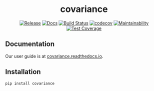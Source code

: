 <div align="center">

# covariance

[![Release](https://img.shields.io/github/release/replanck/covariance.svg)](https://github.com/replanck/covariance/releases)
[![Docs](https://readthedocs.org/projects/covariance/badge/)](http://covariance.readthedocs.io/en/stable/)
[![Build Status](https://travis-ci.org/replanck/covariance.svg?branch=develop)](https://travis-ci.org/replanck/covariance)
[![codecov](https://codecov.io/gh/replanck/covariance/branch/master/graph/badge.svg)](https://codecov.io/gh/replanck/covariance)
[![Maintainability](https://api.codeclimate.com/v1/badges/73bb356e40549d86b1c9/maintainability)](https://codeclimate.com/github/replanck/covariance/maintainability)
[![Test Coverage](https://api.codeclimate.com/v1/badges/73bb356e40549d86b1c9/test_coverage)](https://codeclimate.com/github/replanck/covariance/test_coverage)


</div>


## Documentation

Our user guide is at [covariance.readthedocs.io](http://covariance.readthedocs.io/).


## Installation

```bash
pip install covariance
```
